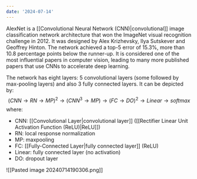 ```yaml
---
date: '2024-07-14'
---
```

AlexNet is a [[Convolutional Neural Network (CNN)|convolutional]] image classification network architecture that won the ImageNet visual recognition challenge in 2012. It was designed by Alex Krizhevsky, Ilya Sutskever and Geoffrey Hinton. The network achieved a top-5 error of 15.3%, more than 10.8 percentage points below the runner-up. It is considered one of the most influential papers in computer vision, leading to many more published papers that use CNNs to accelerate deep learning.

The network has eight layers: 5 convolutional layers (some followed by max-pooling layers) and also 3 fully connected layers. It can be depicted by:
$$
(CNN \rightarrow RN \rightarrow MP)^2 \rightarrow (CNN^3 \rightarrow MP) \rightarrow (FC \rightarrow DO)^2 \rightarrow Linear \rightarrow softmax
$$
where:
- CNN: [[Convolutional Layer|convolutional layer]] ([[Rectifier Linear Unit Activation Function (ReLU)|ReLU]])
- RN: local response normalization
- MP: maxpooling
- FC: [[Fully-Connected Layer|fully connected layer]] (ReLU)
- Linear: fully connected layer (no activation)
- DO: dropout layer

![[Pasted image 20240714190306.png]]